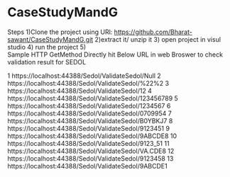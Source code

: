 # CaseStudyMandG

Steps 
1)Clone the project using URl: https://github.com/Bharat-sawant/CaseStudyMandG.git 
2)extract it/ unzip it 
3)  open project in visul studio
4)  run the project
5)  
Sample HTTP GetMethod Directly hit Below URL  in web Broswer to check validation result for  SEDOL

1 https://localhost:44388/Sedol/ValidateSedol/Null
2 https://localhost:44388/Sedol/ValidateSedol/%22%2
3 https://localhost:44388/Sedol/ValidateSedol/12
4 https://localhost:44388/Sedol/ValidateSedol/123456789
5 https://localhost:44388/Sedol/ValidateSedol/1234567
6 https://localhost:44388/Sedol/ValidateSedol/0709954
7 https://localhost:44388/Sedol/ValidateSedol/B0YBKJ7
8 https://localhost:44388/Sedol/ValidateSedol/9123451
9 https://localhost:44388/Sedol/ValidateSedol/9ABCDE8
10 https://localhost:44388/Sedol/ValidateSedol/9123_51
11 https://localhost:44388/Sedol/ValidateSedol/VA.CDE8
12 https://localhost:44388/Sedol/ValidateSedol/9123458
13 https://localhost:44388/Sedol/ValidateSedol/9ABCDE1  
